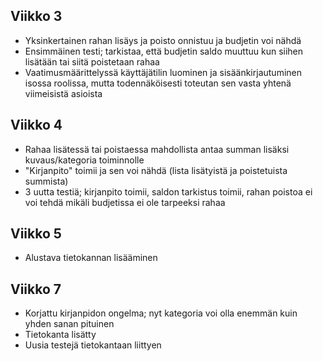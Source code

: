 ## Viikko 3
- Yksinkertainen rahan lisäys ja poisto onnistuu ja budjetin voi nähdä
- Ensimmäinen testi; tarkistaa, että budjetin saldo muuttuu kun siihen lisätään tai siitä poistetaan rahaa
- Vaatimusmäärittelyssä käyttäjätilin luominen ja sisäänkirjautuminen isossa roolissa, mutta todennäköisesti toteutan sen vasta yhtenä viimeisistä asioista

## Viikko 4
- Rahaa lisätessä tai poistaessa mahdollista antaa summan lisäksi kuvaus/kategoria toiminnolle
- "Kirjanpito" toimii ja sen voi nähdä (lista lisätyistä ja poistetuista summista)
- 3 uutta testiä; kirjanpito toimii, saldon tarkistus toimii, rahan poistoa ei voi tehdä mikäli budjetissa ei ole tarpeeksi rahaa

## Viikko 5
- Alustava tietokannan lisääminen

## Viikko 7
- Korjattu kirjanpidon ongelma; nyt kategoria voi olla enemmän kuin yhden sanan pituinen
- Tietokanta lisätty
- Uusia testejä tietokantaan liittyen
